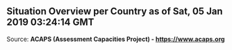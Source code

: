 ## Situation Overview per Country as of Sat, 05 Jan 2019 03:24:14 GMT

Source: **ACAPS (Assessment Capacities Project) - https://www.acaps.org**